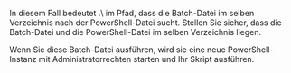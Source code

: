 In diesem Fall bedeutet .\ im Pfad, dass die Batch-Datei im selben Verzeichnis nach der PowerShell-Datei sucht. Stellen Sie sicher, dass die Batch-Datei und die PowerShell-Datei im selben Verzeichnis liegen.

Wenn Sie diese Batch-Datei ausführen, wird sie eine neue PowerShell-Instanz mit Administratorrechten starten und Ihr Skript ausführen.
